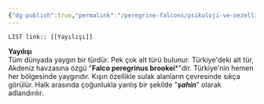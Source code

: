 ```yaml
---
{"dg-publish":true,"permalink":"/peregrine-falcons/psikoloji-ve-oezellikleri/12-yayilisi/","updated":"2024-09-13T15:02:09.556+03:00"}
---
```


`LIST link:: [[Yayılışı]] `

**Yayılışı**  
Tüm dünyada yaygın bir türdür. Pek çok alt türü bulunur. Türkiye'deki alt tür, Akdeniz havzasına özgü "**Falco peregrinus brookei***"dir. Türkiye'nin hemen her bölgesinde yaygındır. Kışın özellikle sulak alanların çevresinde sıkça görülür. Halk arasında çoğunlukla yanlış bir şekilde "***şahin***" olarak adlandırılır.